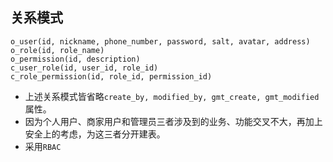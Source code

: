## 关系模式
```
o_user(id, nickname, phone_number, password, salt, avatar, address)
o_role(id, role_name)
o_permission(id, description)
c_user_role(id, user_id, role_id)
c_role_permission(id, role_id, permission_id)
```
- 上述关系模式皆省略`create_by, modified_by, gmt_create, gmt_modified`属性。
- 因为个人用户、商家用户和管理员三者涉及到的业务、功能交叉不大，再加上安全上的考虑，为这三者分开建表。
- 采用`RBAC`

<!--stackedit_data:
eyJoaXN0b3J5IjpbLTE4NTM2ODEwNDAsMTY0MTk2NzU4MiwyMT
E2MTUzMDg2LC0xOTIxNDIxNjk2XX0=
-->